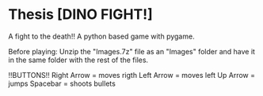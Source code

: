 # Thesis [DINO FIGHT!]
A fight to the death!!
A python based game with pygame.

Before playing:
Unzip the "Images.7z" file as an "Images" folder and have it in the same folder with the rest of the files.


!!BUTTONS!!
Right Arrow = moves rigth
Left Arrow = moves left
Up Arrow = jumps
Spacebar = shoots bullets
